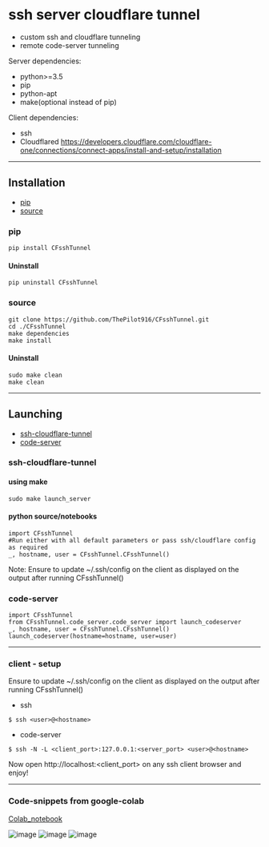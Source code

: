 # ssh server cloudflare tunnel
- custom ssh and cloudflare tunneling
- remote code-server tunneling

Server dependencies: 
- python>=3.5
- pip
- python-apt
- make(optional instead of pip)

Client dependencies:
- ssh
- Cloudflared https://developers.cloudflare.com/cloudflare-one/connections/connect-apps/install-and-setup/installation
	
----------------------------
## Installation
- [pip](#pip)
- [source](#source)
### pip
```
pip install CFsshTunnel
```
#### Uninstall
```
pip uninstall CFsshTunnel
```
### source
```
git clone https://github.com/ThePilot916/CFsshTunnel.git
cd ./CFsshTunnel
make dependencies
make install
```
#### Uninstall
```
sudo make clean
make clean
```
----------------------------

## Launching
- [ssh-cloudflare-tunnel](#ssh-cloudflare-tunnel)
- [code-server](#code-server)


### ssh-cloudflare-tunnel
#### using make
```
sudo make launch_server	
```
#### python source/notebooks
```
import CFsshTunnel
#Run either with all default parameters or pass ssh/cloudflare config as required
_, hostname, user = CFsshTunnel.CFsshTunnel()
```
Note: Ensure to update ~/.ssh/config on the client as displayed on the output after running CFsshTunnel()

### code-server
```
import CFsshTunnel
from CFsshTunnel.code_server.code_server import launch_codeserver
_, hostname, user = CFsshTunnel.CFsshTunnel()
launch_codeserver(hostname=hostname, user=user)
```

----------------------------------
### client - setup

Ensure to update ~/.ssh/config on the client as displayed on the output after running CFsshTunnel()

- ssh
```
$ ssh <user>@<hostname>
```
- code-server
```
$ ssh -N -L <client_port>:127.0.0.1:<server_port> <user>@<hostname>
```
Now open http://localhost:<client_port> on any ssh client browser and enjoy!

-------------------------------------------
### Code-snippets from google-colab
[Colab_notebook](https://colab.research.google.com/drive/152zroEV520DSOr0MhwzHAXIeYOTwmRjV?usp=sharing)

![image](https://user-images.githubusercontent.com/19603746/153889417-2aac027d-d30d-4947-a17e-b6552e9c0b83.png)
![image](https://user-images.githubusercontent.com/19603746/153889593-e5368e12-70ac-4e44-907b-f8630a8f1447.png)
![image](https://user-images.githubusercontent.com/19603746/153889641-ca53ed07-10ce-4869-935f-7027b62d2735.png)







